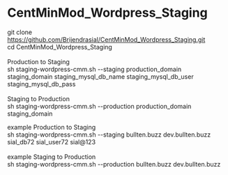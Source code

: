 # CentMinMod_Wordpress_Staging<br />
git clone https://github.com/Brijendrasial/CentMinMod_Wordpress_Staging.git<br />
cd  CentMinMod_Wordpress_Staging<br /><br />
Production to Staging<br />
sh staging-wordpress-cmm.sh --staging production_domain staging_domain staging_mysql_db_name staging_mysql_db_user staging_mysql_db_pass<br /><br />
Staging to Production<br />
sh staging-wordpress-cmm.sh --production production_domain staging_domain

example Production to Staging <br />
sh staging-wordpress-cmm.sh --staging bullten.buzz dev.bullten.buzz sial_db72 sial_user72 sial@123<br /><br />
example Staging to Production <br />
sh staging-wordpress-cmm.sh --production bullten.buzz dev.bullten.buzz
